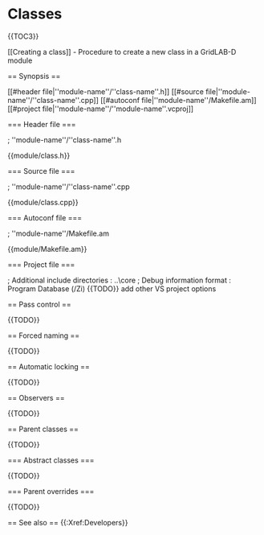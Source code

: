 # Classes

{{TOC3}}

[[Creating a class]] - Procedure to create a new class in a GridLAB-D module

== Synopsis ==

 [[#header file|''module-name''/''class-name''.h]]
 [[#source file|''module-name''/''class-name''.cpp]]
 [[#autoconf file|''module-name''/Makefile.am]]
 [[#project file|''module-name''/''module-name''.vcproj]]

=== Header file ===

; ''module-name''/''class-name''.h

{{module/class.h}}

=== Source file ===

; ''module-name''/''class-name''.cpp

{{module/class.cpp}}
 
=== Autoconf file ===

; ''module-name''/Makefile.am

{{module/Makefile.am}}

=== Project file ===

; Additional include directories : ..\core
; Debug information format : Program Database (/Zi)
{{TODO}} add other VS project options

== Pass control ==

{{TODO}}

== Forced naming ==

{{TODO}}

== Automatic locking ==

{{TODO}}

== Observers ==

{{TODO}}

== Parent classes ==

{{TODO}}

=== Abstract classes ===

{{TODO}}

=== Parent overrides ===

{{TODO}}

== See also ==
{{:Xref:Developers}}
